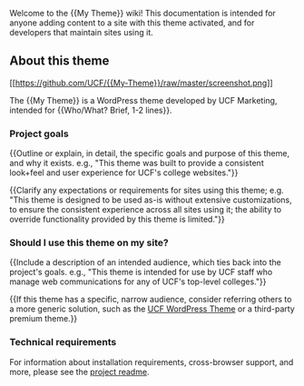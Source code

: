 Welcome to the {{My Theme}} wiki! This documentation is intended for anyone adding content to a site with this theme activated, and for developers that maintain sites using it.

## About this theme

[[https://github.com/UCF/{{My-Theme}}/raw/master/screenshot.png]]

The {{My Theme}} is a WordPress theme developed by UCF Marketing, intended for {{Who/What? Brief, 1-2 lines}}.

### Project goals
{{Outline or explain, in detail, the specific goals and purpose of this theme, and why it exists.  e.g., "This theme was built to provide a consistent look+feel and user experience for UCF's college websites."}}

{{Clarify any expectations or requirements for sites using this theme; e.g. "This theme is designed to be used as-is without extensive customizations, to ensure the consistent experience across all sites using it; the ability to override functionality provided by this theme is limited."}}

### Should I use this theme on my site?
{{Include a description of an intended audience, which ties back into the project's goals.  e.g., "This theme is intended for use by UCF staff who manage web communications for any of UCF's top-level colleges."}}

{{If this theme has a specific, narrow audience, consider referring others to a more generic solution, such as the [UCF WordPress Theme](https://github.com/UCF/UCF-WordPress-Theme/) or a third-party premium theme.}}

### Technical requirements
For information about installation requirements, cross-browser support, and more, please see the [project readme](https://github.com/UCF/{{My-Theme}}/blob/master/README.md).
